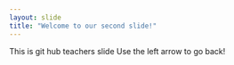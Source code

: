 ```yaml
---
layout: slide
title: "Welcome to our second slide!"
---
```

This is git hub teachers slide
Use the left arrow to go back!